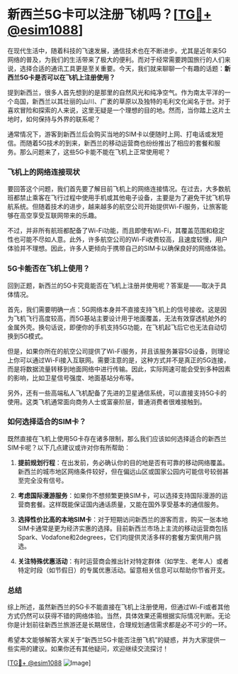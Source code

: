 # 新西兰5G卡可以注册飞机吗？[[TG💪+ @esim1088](https://t.me/s/esim1088)]

在现代生活中，随着科技的飞速发展，通信技术也在不断进步。尤其是近年来5G网络的普及，为我们的生活带来了极大的便利。而对于经常需要跨国旅行的人们来说，选择合适的通讯工具更是至关重要。今天，我们就来聊聊一个有趣的话题：**新西兰5G卡是否可以在飞机上注册使用？**

提到新西兰，很多人首先想到的是那里的自然风光和纯净空气。作为南太平洋的一个岛国，新西兰以其壮丽的山川、广袤的草原以及独特的毛利文化闻名于世。对于喜欢冒险和探索的人来说，这里无疑是一个理想的目的地。然而，当你踏上这片土地时，如何保持与外界的联系呢？

通常情况下，游客到新西兰后会购买当地的SIM卡以便随时上网、打电话或发短信。而随着5G技术的到来，新西兰的移动运营商也纷纷推出了相应的套餐和服务。那么问题来了，这些5G卡能不能在飞机上正常使用呢？

### 飞机上的网络连接现状

要回答这个问题，我们首先要了解目前飞机上的网络连接情况。在过去，大多数航班都禁止乘客在飞行过程中使用手机或其他电子设备，主要是为了避免干扰飞机导航系统。但随着技术的进步，越来越多的航空公司开始提供Wi-Fi服务，让旅客能够在高空享受互联网带来的乐趣。

不过，并非所有航班都配备了Wi-Fi功能，而且即使有Wi-Fi，其覆盖范围和稳定性也可能不尽如人意。此外，许多航空公司的Wi-Fi收费较高，且速度较慢，用户体验并不理想。因此，许多人更倾向于携带自己的SIM卡以确保良好的网络体验。

### 5G卡能否在飞机上使用？

回到正题，新西兰的5G卡究竟能否在飞机上注册并使用呢？答案是——取决于具体情况。

首先，我们需要明确一点：5G网络本身并不直接支持飞机上的信号接收。这是因为飞机飞行高度较高，而5G基站主要设计用于地面覆盖，无法有效穿透机舱外的金属外壳。换句话说，即便你的手机支持5G功能，在飞机起飞后它也无法自动切换到5G模式。

但是，如果你所在的航空公司提供了Wi-Fi服务，并且该服务兼容5G设备，则理论上你可以通过Wi-Fi接入互联网。需要注意的是，这种方式并不是真正的5G连接，而是将数据流量转移到地面网络中进行传输。因此，实际网速可能会受到多种因素的影响，比如卫星信号强度、地面基站分布等。

另外，还有一些高端私人飞机配备了先进的卫星通信系统，可以直接支持5G卡的使用。这类飞机通常面向商务人士或富豪阶层，普通消费者很难接触到。

### 如何选择适合的SIM卡？

既然直接在飞机上使用5G卡存在诸多限制，那么我们应该如何选择适合的新西兰SIM卡呢？以下几点建议或许对你有所帮助：

1. **提前规划行程**：在出发前，务必确认你的目的地是否有可靠的移动网络覆盖。新西兰的城市地区网络条件较好，但在偏远山区或国家公园内可能信号较弱甚至完全没有信号。
   
2. **考虑国际漫游服务**：如果你不想频繁更换SIM卡，可以选择支持国际漫游的运营商套餐。这样既能保证国内通话质量，又能在国外享受基本的通信服务。

3. **选择性价比高的本地SIM卡**：对于短期访问新西兰的游客而言，购买一张本地SIM卡通常是更为经济实惠的选择。目前新西兰市场上主流的移动运营商包括Spark、Vodafone和2degrees，它们均提供灵活多样的套餐方案供用户挑选。

4. **关注特殊优惠活动**：有时运营商会推出针对特定群体（如学生、老年人）或者特定时段（如节假日）的专属优惠活动。留意相关信息可以帮助你节省开支。

### 总结

综上所述，虽然新西兰的5G卡不能直接在飞机上注册使用，但通过Wi-Fi或者其他方式仍然可以获得不错的网络体验。当然，具体效果还需根据实际情况判断。无论你是计划前往新西兰旅游还是长期居住，合理规划通信需求都是必不可少的一环。

希望本文能够解答大家关于“新西兰5G卡能否注册飞机”的疑惑，并为大家提供一些实用的建议。如果你还有其他疑问，欢迎继续交流探讨！

[[TG💪+ @esim1088](https://t.me/s/esim1088) ![Image](https://i.postimg.cc/4NQfJmqS/Snipaste-2025-05-13-00-14-12.png)]